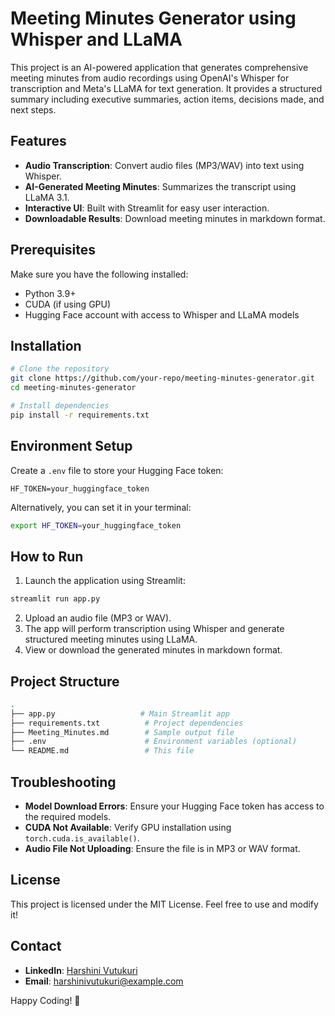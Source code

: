 # Meeting Minutes Generator using Whisper and LLaMA

This project is an AI-powered application that generates comprehensive meeting minutes from audio recordings using OpenAI's Whisper for transcription and Meta's LLaMA for text generation. It provides a structured summary including executive summaries, action items, decisions made, and next steps.

## Features
- **Audio Transcription**: Convert audio files (MP3/WAV) into text using Whisper.
- **AI-Generated Meeting Minutes**: Summarizes the transcript using LLaMA 3.1.
- **Interactive UI**: Built with Streamlit for easy user interaction.
- **Downloadable Results**: Download meeting minutes in markdown format.

## Prerequisites
Make sure you have the following installed:
- Python 3.9+
- CUDA (if using GPU)
- Hugging Face account with access to Whisper and LLaMA models

## Installation

```bash
# Clone the repository
git clone https://github.com/your-repo/meeting-minutes-generator.git
cd meeting-minutes-generator

# Install dependencies
pip install -r requirements.txt
```

## Environment Setup
Create a `.env` file to store your Hugging Face token:

```
HF_TOKEN=your_huggingface_token
```

Alternatively, you can set it in your terminal:

```bash
export HF_TOKEN=your_huggingface_token
```

## How to Run

1. Launch the application using Streamlit:

```bash
streamlit run app.py
```

2. Upload an audio file (MP3 or WAV).
3. The app will perform transcription using Whisper and generate structured meeting minutes using LLaMA.
4. View or download the generated minutes in markdown format.

## Project Structure
```bash
.
├── app.py                   # Main Streamlit app
├── requirements.txt          # Project dependencies
├── Meeting_Minutes.md        # Sample output file
├── .env                      # Environment variables (optional)
└── README.md                 # This file
```

## Troubleshooting
- **Model Download Errors**: Ensure your Hugging Face token has access to the required models.
- **CUDA Not Available**: Verify GPU installation using `torch.cuda.is_available()`.
- **Audio File Not Uploading**: Ensure the file is in MP3 or WAV format.

## License
This project is licensed under the MIT License. Feel free to use and modify it!

## Contact
- **LinkedIn**: [Harshini Vutukuri](https://linkedin.com/in/harshini-vutukuri)
- **Email**: [harshinivutukuri@example.com](mailto:harshinivutukuri@example.com)

Happy Coding! 🚀

